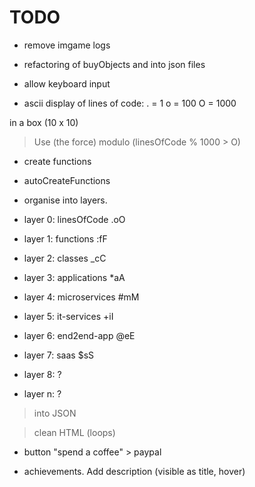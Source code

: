 # TODO

- remove imgame logs

- refactoring of buyObjects and into json files

- allow keyboard input

- ascii display of lines of code:
. = 1
o = 100
O = 1000

in a box (10 x 10)

> Use (the force) modulo (linesOfCode % 1000 > O)


- create functions
- autoCreateFunctions

- organise into layers.
- layer 0: linesOfCode .oO
- layer 1: functions :fF
- layer 2: classes _cC
- layer 3: applications *aA
- layer 4: microservices #mM
- layer 5: it-services +iI
- layer 6: end2end-app @eE
- layer 7: saas $sS
- layer 8: ?
- layer n: ?

> into JSON

> clean HTML (loops)


- button "spend a coffee" > paypal

- achievements. Add description (visible as title, hover)